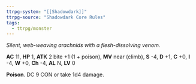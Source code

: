 ```yaml
---
ttrpg-system: "[[Shadowdark]]"
ttrpg-source: "Shadowdark Core Rules"
tags:
  - ttrpg/monster
---
```


_Silent, web-weaving arachnids with a flesh-dissolving venom._

**AC** 11, **HP** 1, **ATK** 2 bite +1 (1 + poison), **MV** near (climb), **S** -4, **D** +1, **C** +0, **I** -4, **W** +0, **Ch** -4, **AL** N, **LV** 0

**Poison**. DC 9 CON or take 1d4 damage.

